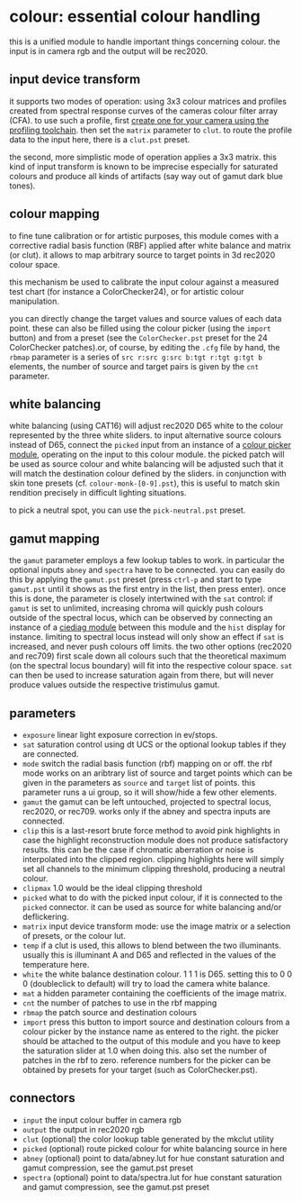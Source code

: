 # colour: essential colour handling

this is a unified module to handle important things concerning colour.
the input is in camera rgb and the output will be rec2020.

## input device transform

it supports two modes of operation: using 3x3 colour matrices and profiles
created from spectral response curves of the cameras colour filter array (CFA).
to use such a profile, first [create one for your camera using the profiling
toolchain](../../../tools/clut/readme.md). then set the `matrix` parameter to `clut`.
to route the profile data to the input here, there is a `clut.pst` preset.

the second, more simplistic mode of operation applies a 3x3 matrix. this kind
of input transform is known to be imprecise especially for saturated colours
and produce all kinds of artifacts (say way out of gamut dark blue tones).

## colour mapping

to fine tune calibration or for artistic purposes, this module comes with a
corrective radial basis function (RBF) applied after white balance and matrix
(or clut). it allows to map arbitrary source to target points in 3d rec2020
colour space.

this mechanism be used to calibrate the input colour against a measured
test chart (for instance a ColorChecker24), or for artistic colour manipulation.

you can directly change the target values and source values of each data point.
these can also be filled using the colour picker (using the `import` button) and from a
preset (see the `ColorChecker.pst` preset for the 24 ColorChecker patches).or, of
course, by editing the `.cfg` file by hand, the `rbmap` parameter is a series
of `src r:src g:src b:tgt r:tgt g:tgt b` elements, the number of source and
target pairs is given by the `cnt` parameter.

## white balancing

white balancing (using CAT16) will adjust rec2020 D65 white to the colour
represented by the three white sliders. to input alternative source colours
instead of D65, connect the `picked` input from an instance of a [colour picker
module](../pick/readme.md), operating on the input to this colour module. the
picked patch will be used as source colour and white balancing will be adjusted
such that it will match the destination colour defined by the sliders. in
conjunction with skin tone presets (cf. `colour-monk-[0-9].pst`), this is
useful to match skin rendition precisely in difficult lighting situations.

to pick a neutral spot, you can use the `pick-neutral.pst` preset.

## gamut mapping

the `gamut` parameter employs a few lookup tables to
work. in particular the optional inputs `abney` and `spectra` have to be
connected. you can easily do this by applying the `gamut.pst`
preset (press `ctrl-p` and start to type `gamut.pst` until it shows as the
first entry in the list, then press enter).
once this is done, the parameter is closely intertwined with the `sat` control:
if `gamut` is set to unlimited, increasing chroma will quickly push colours
outside of the spectral locus, which can be observed by connecting an instance
of a [ciediag module](../ciediag/readme.md) between this module and the `hist`
display for instance. limiting to spectral locus instead will only show an
effect if `sat` is increased, and never push colours off limits. the two other
options (rec2020 and rec709) first scale down all colours such that the
theoretical maximum (on the spectral locus boundary) will fit into the
respective colour space. `sat` can then be used to increase saturation again
from there, but will never produce values outside the respective tristimulus
gamut.


## parameters

* `exposure` linear light exposure correction in ev/stops.
* `sat` saturation control using dt UCS or the optional lookup tables if they are connected.
* `mode` switch the radial basis function (rbf) mapping on or off.
  the rbf mode works on an aribtrary list of source and target points which
  can be given in the parameters as `source` and `target` list of points.
  this parameter runs a ui group, so it will show/hide a few other elements.
* `gamut` the gamut can be left untouched, projected to spectral locus, rec2020, or rec709.
  works only if the abney and spectra inputs are connected.
* `clip` this is a last-resort brute force method to avoid pink highlights in case the highlight reconstruction
   module does not produce satisfactory results. this can be the case if chromatic aberration or noise is
   interpolated into the clipped region. clipping highlights here will simply set all channels to the minimum
   clipping threshold, producing a neutral colour.
* `clipmax` 1.0 would be the ideal clipping threshold
* `picked` what to do with the picked input colour, if it is connected to the `picked` connector.
  it can be used as source for white balancing and/or deflickering.
* `matrix` input device transform mode: use the image matrix or a selection of presets, or the colour lut.
* `temp` if a clut is used, this allows to blend between the two illuminants. usually this
  is illuminant A and D65 and reflected in the values of the temperature here.
* `white` the white balance destination colour. 1 1 1 is D65. setting this to 0 0 0 (doubleclick to default) will try to load the camera white balance.
* `mat` a hidden parameter containing the coefficients of the image matrix.
* `cnt` the number of patches to use in the rbf mapping
* `rbmap` the patch source and destination colours
* `import` press this button to import source and destination colours from a
  colour picker by the instance name as entered to the right. the picker should
  be attached to the output of this module and you have to keep the saturation
  slider at 1.0 when doing this. also set the number of patches in the rbf to zero.
  reference numbers for the picker can be obtained by presets for your target (such as ColorChecker.pst).
  

## connectors

* `input` the input colour buffer in camera rgb
* `output` the output in rec2020 rgb
* `clut` (optional) the color lookup table generated by the mkclut utility
* `picked` (optional) route picked colour for white balancing source in here
* `abney` (optional) point to data/abney.lut for hue constant saturation and gamut compression, see the gamut.pst preset
* `spectra` (optional) point to data/spectra.lut for hue constant saturation and gamut compression, see the gamut.pst preset
